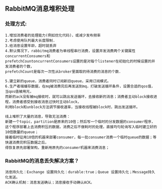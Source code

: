 ## RabbitMQ消息堆积处理
### 处理方式:
    1.增加消费者的处理能力(例如优化代码)，或减少发布频率
    2.考虑使用队列最大长度限制.
    3.给消息设置年龄，超时就丢弃
    4.默认情况下，rabbitmq消费者为单线程串行消费，设置并发消费两个关键属性concurrentConsumers和
    prefetchCountoncurrentConsumers设置的是对每个listener在初始化的时候设置的并发消费者的个数，
    prefetchCount是每次一次性从broker里面取的待消费的消息的个数.
    
    5.建立新的queue，消费者同时订阅新旧queue，采用订阅模式。
    6.生产者端缓存数据，在mq被消费完后再发送到mq，打破发送循环条件，设置合适的qos值，当qos值被用光，
    而新的ack没有被mq接收时，就可以跳出发送循环，去接收新的消息；消费者主动block接收进程，消费者感受到接收消息过快时主动block，
    利用block和unblock方法调节接收速率，当接收线程被block时，跳出发送循环。

    线上堆积了大量的消息，导致无法消费：
    新建一个topic，partition是原来的10倍；然后写一个临时的分发数据的consumer程序，
    这个程序部署上去消费积压的数据，消费之后不做耗时的处理，直接均匀轮询写入临时建立好的10倍数量的queue；
    接着临时征用10倍的机器来部署consumer，每一批consumer消费一个临时queue的数据；等快速消费完积压数据之后，
    得恢复原先部署架构，重新用原先的consumer机器来消费消息；

### RabbitMQ的消息丢失解决方案？
    消息持久化：Exchange 设置持久化：durable:true；Queue 设置持久化；Message持久化发送。
    ACK确认机制：消息发送确认；消息接收手动确认ACK。